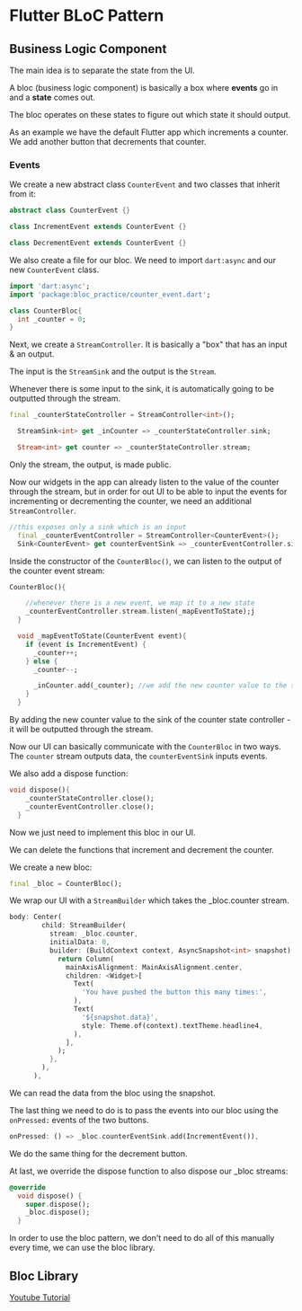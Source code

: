 # Flutter BLoC Pattern

## **B**usiness **Lo**gic **C**omponent

The main idea is to separate the state from the UI.

A bloc (business logic component) is basically a box where **events** go in and a **state** comes out.

The bloc operates on these states to figure out which state it should output.

As an example we have the default Flutter app which increments a counter. We add another button that decrements that counter.

### Events

We create a new abstract class ```CounterEvent``` and two classes that inherit from it:

```dart
abstract class CounterEvent {}

class IncrementEvent extends CounterEvent {}

class DecrementEvent extends CounterEvent {}
```

We also create a file for our bloc. We need to import ```dart:async``` and our new ```CounterEvent``` class.

```dart
import 'dart:async';
import 'package:bloc_practice/counter_event.dart';

class CounterBloc{
  int _counter = 0;
}
```

Next, we create a ```StreamController```. It is basically a "box" that has an input & an output.

The input is the ```StreamSink``` and the output is the ```Stream```.

Whenever there is some input to the sink, it is automatically going to be outputted through the stream.

```dart
final _counterStateController = StreamController<int>();

  StreamSink<int> get _inCounter => _counterStateController.sink;

  Stream<int> get counter => _counterStateController.stream;
```

Only the stream, the output, is made public.

Now our widgets in the app can already listen to the value of the counter through the stream, but in order for out UI to be able to input the events for incrementing or decrementing the counter, we need an additional ```StreamController```.

```dart
//this exposes only a sink which is an input
  final _counterEventController = StreamController<CounterEvent>();
  Sink<CounterEvent> get counterEventSink => _counterEventController.sink;
```

Inside the constructor of the ```CounterBloc()```, we can listen to the output of the counter event stream:

```dart
CounterBloc(){

    //whenever there is a new event, we map it to a new state
    _counterEventController.stream.listen(_mapEventToState);j
  }

  void _mapEventToState(CounterEvent event){
    if (event is IncrementEvent) {
      _counter++;
    } else {
      _counter--;

      _inCounter.add(_counter); //we add the new counter value to the sink
    }
  }
```

By adding the new counter value to the sink of the counter state controller - it will be outputted through the stream.

Now our UI can basically communicate with the ```CounterBloc``` in two ways. The ```counter``` stream outputs data, the ```counterEventSink``` inputs events.

We also add a dispose function:

```dart
void dispose(){
    _counterStateController.close();
    _counterEventController.close();
  }
```

Now we just need to implement this bloc in our UI. 

We can delete the functions that increment and decrement the counter.

We create a new bloc:

```dart
final _bloc = CounterBloc();
```

We wrap our UI with a ```StreamBuilder``` which takes the _bloc.counter stream.

```dart
body: Center(
        child: StreamBuilder(
          stream: _bloc.counter,
          initialData: 0,
          builder: (BuildContext context, AsyncSnapshot<int> snapshot) {
            return Column(
              mainAxisAlignment: MainAxisAlignment.center,
              children: <Widget>[
                Text(
                  'You have pushed the button this many times:',
                ),
                Text(
                  '${snapshot.data}',
                  style: Theme.of(context).textTheme.headline4,
                ),
              ],
            );
          },
        ),
      ),
```

We can read the data from the bloc using the snapshot.

The last thing we need to do is to pass the events into our bloc using the ```onPressed:``` events of the two buttons.

```dart
onPressed: () => _bloc.counterEventSink.add(IncrementEvent()),
```

We do the same thing for the decrement button.

At last, we override the dispose function to also dispose our _bloc streams:

```dart
@override
  void dispose() {    
    super.dispose();
    _bloc.dispose();
  }
```

In order to use the bloc pattern, we don't need to do all of this manually every time, we can use the bloc library.

## Bloc Library

[Youtube Tutorial](https://www.youtube.com/watch?v=nQMfaQeCL6M)